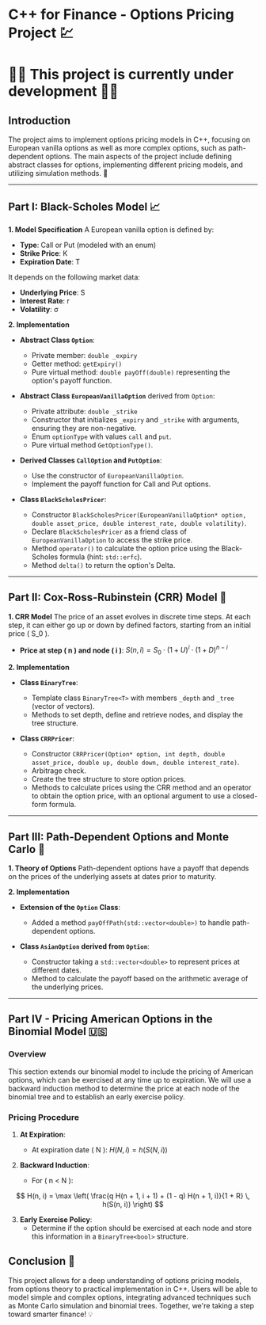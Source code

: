 # C++ for Finance - Options Pricing Project 💹

# 🚧🔨 This project is currently under development 🚧🔨

## Introduction
The project aims to implement options pricing models in C++, focusing on European vanilla options as well as more complex options, such as path-dependent options. The main aspects of the project include defining abstract classes for options, implementing different pricing models, and utilizing simulation methods. 🚀

---

## Part I: Black-Scholes Model 📈

**1. Model Specification**
A European vanilla option is defined by:
- **Type**: Call or Put (modeled with an enum)
- **Strike Price**: K
- **Expiration Date**: T

It depends on the following market data:
- **Underlying Price**: S
- **Interest Rate**: r
- **Volatility**: σ

**2. Implementation**

- **Abstract Class `Option`**:
  - Private member: `double _expiry`
  - Getter method: `getExpiry()`
  - Pure virtual method: `double payOff(double)` representing the option's payoff function.

- **Abstract Class `EuropeanVanillaOption`** derived from `Option`:
  - Private attribute: `double _strike`
  - Constructor that initializes `_expiry` and `_strike` with arguments, ensuring they are non-negative.
  - Enum `optionType` with values `call` and `put`.
  - Pure virtual method `GetOptionType()`.

- **Derived Classes `CallOption` and `PutOption`**:
  - Use the constructor of `EuropeanVanillaOption`.
  - Implement the payoff function for Call and Put options.

- **Class `BlackScholesPricer`**:
  - Constructor `BlackScholesPricer(EuropeanVanillaOption* option, double asset_price, double interest_rate, double volatility)`.
  - Declare `BlackScholesPricer` as a friend class of `EuropeanVanillaOption` to access the strike price.
  - Method `operator()` to calculate the option price using the Black-Scholes formula (hint: `std::erfc`).
  - Method `delta()` to return the option's Delta.

---

## Part II: Cox-Ross-Rubinstein (CRR) Model 🌳

**1. CRR Model**
The price of an asset evolves in discrete time steps. At each step, it can either go up or down by defined factors, starting from an initial price \( S_0 \).

- **Price at step \( n \) and node \( i \)**:
$S(n, i) = S_0 \cdot (1 + U)^i \cdot (1 + D)^{n - i}$

**2. Implementation**

- **Class `BinaryTree`**:
  - Template class `BinaryTree<T>` with members `_depth` and `_tree` (vector of vectors).
  - Methods to set depth, define and retrieve nodes, and display the tree structure.

- **Class `CRRPricer`**:
  - Constructor `CRRPricer(Option* option, int depth, double asset_price, double up, double down, double interest_rate)`.
  - Arbitrage check.
  - Create the tree structure to store option prices.
  - Methods to calculate prices using the CRR method and an operator to obtain the option price, with an optional argument to use a closed-form formula.

---

## Part III: Path-Dependent Options and Monte Carlo 🎲

**1. Theory of Options**
Path-dependent options have a payoff that depends on the prices of the underlying assets at dates prior to maturity.

**2. Implementation**

- **Extension of the `Option` Class**:
  - Added a method `payOffPath(std::vector<double>)` to handle path-dependent options.

- **Class `AsianOption` derived from `Option`**:
  - Constructor taking a `std::vector<double>` to represent prices at different dates.
  - Method to calculate the payoff based on the arithmetic average of the underlying prices.

---

## Part IV - Pricing American Options in the Binomial Model 🇺🇸

### Overview

This section extends our binomial model to include the pricing of American options, which can be exercised at any time up to expiration. We will use a backward induction method to determine the price at each node of the binomial tree and to establish an early exercise policy.

### Pricing Procedure

1. **At Expiration**:
   - At expiration date \( N \):
  $H(N, i) = h(S(N, i))$

   
2. **Backward Induction**:
   - For \( n < N \):
   
$$
H(n, i) = \max \left( 
\frac{q H(n + 1, i + 1) + (1 - q) H(n + 1, i)}{1 + R} \, h(S(n, i))
\right)
$$

3. **Early Exercise Policy**:
   - Determine if the option should be exercised at each node and store this information in a `BinaryTree<bool>` structure.

## Conclusion 🎉
This project allows for a deep understanding of options pricing models, from options theory to practical implementation in C++. Users will be able to model simple and complex options, integrating advanced techniques such as Monte Carlo simulation and binomial trees. Together, we're taking a step toward smarter finance! 💡
